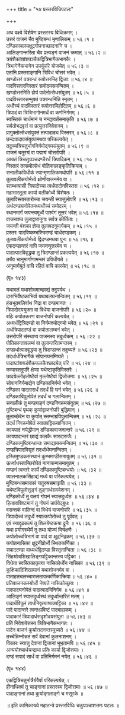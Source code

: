 +++
title = "५४ प्रस्तरविधिपटलः"

+++
    
अथ वक्ष्ये विशेषेण प्रस्तरस्य विधिक्रमम् ।  
उत्तरं वाजनं चैव मुष्टिबन्धं मृणालिकम् ॥ ५६।१ ॥  
दण्डिकावलयक्षुद्रगोपनाच्छादनानि च ।  
आलिङ्गान्तरिता चैव प्रत्यङ्गं वाजनं क्रमात् ॥ ५६।२ ॥  
त्रयंशैकांशांशपञ्चैकद्वित्रिभागैकभागकैः ।  
त्रिभागेनैकभागेन उपर्युपरि योजयेत् ॥ ५६।३ ॥  
एतानि प्रस्तराङ्गानि त्रिविधं चोत्तरं भवेत् ।  
खण्डोत्तरं पत्रबन्धं रूपोत्तरमिह द्विजाः ॥ ५६।४ ॥  
पादविस्तारविस्तारं समोदयसमन्वितम् ।  
खण्डोत्तरमिति ज्ञेयं पादेनोत्सेधसंयुतम् ॥ ५६।५ ॥  
पादविस्तारसम्मुक्तं पत्रबन्धमिति स्मृतम् ।  
अर्धोच्चं पादविस्तारं रूपोत्तरमिहोदितम् ॥ ५६।६ ॥  
त्रिपादं वा त्रित्रिभागोनमर्धं वा कर्णनिर्गमम् ।  
स्वस्तिकं चार्धमानं च नन्द्यावर्तसमाकृति ॥ ५६।७ ॥  
सर्वतोभद्रवृत्तं वा प्रत्युत्तरनिवेशनम् ।  
प्रागुक्तोत्सेधसंयुक्तं तत्पादादथ विस्तरम् ॥ ५६।८ ॥  
छन्दःपादाग्रसंयुक्तमथवा परिकल्पयेत् ।  
तदुच्चत्रिचतुर्भागनिर्गमोद्गमसंयुतम् ॥ ५६।९ ॥  
वाजनं चतुरश्रं वा पद्माश्रं चोत्तरोपरि ।  
आयतं त्रिचतुःपञ्चदण्डैरर्धं त्रिपादिकम् ॥ ५६।१० ॥  
विस्तारं तत्समोत्सेधं पोतिकालङ्कृतिक्रियाम् ।  
सनालीकविधीकं स्यान्मृणालिकमथोपरि ॥ ५६।११ ॥  
तुलावलीकयोर्मध्ये क्षोणीवाजनमेव वा ।  
स्तम्भव्यासी त्रिपादोच्चा त्वर्धपादोनविस्तरा ॥ ५६।१२ ॥  
महाभारतुला कार्या वलीकोर्ध्वे विशेषतः ।  
तुलाविस्तारतारोच्चा जयन्ती स्यात्तुलोपरि ॥ ५६।१३ ॥  
अर्धदण्डघनोपेतमध्यर्धोच्चं समोदरम् ।  
स्थानमार्गं जयन्त्यमूर्ध्वे पार्श्वगं तूत्तरं भवेत् ॥ ५६।१४ ॥  
वाजनाश्च तुलाद्वारानुगाः सर्वत्र कीर्तिताः ।  
जयन्ती वंशका ज्ञेया तुलावदनुमार्गकम् ॥ ५६।१५ ॥  
प्रस्तरः पादविष्कम्भस्त्रिदण्डं चार्धदण्डकम् ।  
तुलावलीकयोर्मध्ये द्विदण्डमथवा पुनः ॥ ५६।१६ ॥  
एकदण्डान्तरं वापि जयन्त्युत्तरमेव च ।  
पादात्पादविवृद्ध्या तु त्रिदण्डान्तं प्रकल्पयेत् ॥ ५६।१७ ॥  
तथैव चानुमार्गाणामन्तरं प्रविधीयते ।  
अनुमार्गयुतं वापि रहितं वापि कारयेत् ॥ ५६।१८ ॥  
    
(पृ० १४३)   
    
यथाबलं यथाशोभमाच्छाद्यं तदुपर्यथ ।  
दारुभिर्वेष्टकाभिर्वा यथाबलघनान्वितम् ॥ ५६।१९ ॥  
हंसभूतबलिर्वाथ निद्रा वा दण्डमानतः ।  
त्रिपादोदययुक्ता वा विधेया वाजनोपरि ॥ ५६।२० ॥  
बहिः कपोतकरणं वाजनोपरि कल्पयेत् ।  
अध्यर्धद्वित्रिदण्डो वा निर्गमश्चोद्गमो भवेत् ॥ ५६।२१ ॥  
अर्धत्रिपाददण्डं वा कपोतालम्बनं भवेत् ।  
उत्तरोपरि संस्थाप्य वाजनस्य तदूर्ध्वकम् ॥ ५६।२२ ॥  
पोतिकान्तावलम्बं वा तुलान्तरितमन्तरम् ।  
दण्डार्धात्पादवृद्ध्या तु त्रिदण्डान्तं तदुच्यते ॥ ५६।२३ ॥  
तदर्धार्धत्रिभागैकं सोपानघनमिष्यते ।  
पादाष्टांशषडंशैकफलकैश्छादयेत् परि ॥ ५६।२४ ॥  
कम्पास्तदुपरि क्षेप्या यथेष्टाकृतिविस्तरैः ।  
छादयेल्लोहलोष्टैर्वा मृल्लोष्टैर्वा द्विजोत्तमाः ॥ ५६।२५ ॥  
सोपाननिर्गमाद्येन दण्डिकानिर्गमो भवेत् ।  
दण्डिका पादतारार्धं तदर्धं हि घनं भवेत् ॥ ५६।२६ ॥  
दण्डिकाविपुलोपेतं तदर्धं च गलान्वितम् ।  
सनालीकं तु मण्ड्यङ्गं दण्डनिष्क्रमसंयुतम् ॥ ५६।२७ ॥  
मुष्टिबन्धं पृथक् कुर्याद्वाजनोपरि बुद्धिमान् ।  
तुलाच्छेदेन वा कुर्यात् स्तम्भाग्रविपुलान्वितम् ॥ ५६।२८ ॥  
तदर्धं निष्क्रमोपेतं स्वाग्रपट्टिकयान्वितम् ।  
कायपादं नयेद्धीमान् दण्डिकावाजनान्तरे ॥ ५६।२९ ॥  
कायपादान्तरं छाद्यं फलकैः सारदारुजैः ।  
दण्डिकामुष्टिबन्धान्तः समाद्यायसमन्वितम् ॥ ५६।३० ॥  
दण्डत्रिपादविसृतं तदर्धार्धघनान्वितम् ।  
हस्तिमुण्डकसंस्थानं कुम्भमण्डीसमायुतम् ॥ ५६।३१ ॥  
ऊर्ध्वाधस्ताच्छिरोपेतं नानाकम्पसमायुतम् ।  
मण्डनं त्वन्तरे कार्यं दण्डिकामुष्टिबन्धयोः ॥ ५६।३२ ॥  
व्यालनालकसिंहाद्यं मध्ये वा परिकल्पयेत् ।  
मुष्टिबन्धसमाकारं चतुरश्रसमाकृति ॥ ५६।३३ ॥  
यथेष्टविपुलोत्तुङ्गं तुङ्गार्धसमवेशनम् ।  
दण्डिकोर्ध्वे तु वलयं गोपनं स्यात्तदूर्ध्वतः ॥ ५६।३४ ॥  
हित्वावशिष्टमानं तु गोपनं चार्पयेद्बुधः ।  
वसन्तकं वालिन्दं वा विधेयं वाजनोपरि ॥ ५६।३५ ॥  
त्रिपादोच्चं तदूर्ध्वे स्यात्कपोतोच्चं तु पूर्ववत् ।  
एवं स्याद्दृढकल्पं तु शिलयेष्टकया द्रुमैः ॥ ५६।३६ ॥  
यथा प्रयोगस्थैर्यं तु तथा योज्यं विचक्षणैः ।  
कपोतोच्चत्रिभागं वा पादं वा क्षुद्रनिद्रकम् ॥ ५६।३७ ॥  
कपोतनासिका क्षुद्रनीव्रोर्ध्वे स्थितकर्णिका ।  
सपाददण्डा वाध्यर्धद्विदण्डा विस्तृतान्विता ॥ ५६।३८ ॥  
सिंहश्रोत्रशिखालिङ्गपट्टिकान्तस्य पट्टिका ।  
विधेया स्वस्तिकाकृत्या नासिकोर्ध्वेन नासिका ॥ ५६।३९ ॥  
कुक्षिकादिशिखामानं यथाशोभनमेव वा ।  
वाताहतचलच्चारुलतावत्कर्णिकाक्रिया ॥ ५६।४० ॥  
प्रतिवाजनकस्योर्ध्वे नेष्यते नासिकोच्छ्रयः ।  
पादपादघनोपेतं पादात्पादविनिर्गमः ॥ ५६।४१ ॥  
आलिङ्गं स्यात्तदूर्ध्वस्थं तदूर्ध्वान्तरितं मतम् ।  
पादार्धविपुलं त्वर्धनिवृत्याश्राग्रपट्टिका ॥ ५६।४२ ॥  
पादे पादान्तरे त्वन्तःप्रविष्टं पादबाह्यकम् ।  
पादाकारं त्रिपादार्धसदृशोदयसंयुता ॥ ५६।४३ ॥  
प्रतिं निवेशयेत्तस्य त्रित्रिभागैकभागतः ।  
पादेन वाजनं कुर्यात्तदनन्तरमुच्यते ॥ ५६।४४ ॥  
तच्चेन्निम्नोन्नतं सर्वं देवानां कुलनाशनम् ।  
विकारः स्यात्तु देवानां द्विजानां भूभृतामपि ॥ ५६।४५ ॥  
अन्ययोश्चार्धचन्द्राभा प्रतिः कार्या द्विजोत्तमाः ।  
दण्डं सपादं सार्धं वा प्रतिनिर्गमनं नयेत् ॥ ५६।४६ ॥  
    
(पृ० १४४)   
    
एकद्वित्रिचतुर्मात्रैर्यवैर्वा परिकल्पयेत् ।  
हीनाधिक्यं तु चाङ्गानां प्रस्तरस्य द्विजोत्तमाः ॥ ५६।४७ ॥  
पादाङ्गानां तथा कुर्याद्गलाङ्गे च मसूरके ॥  
    
॥ इति कामिकाख्ये महातन्त्रे प्रस्तरविधिः चतुःपञ्चाशत्तमः पटलः ॥  
    
    
    
